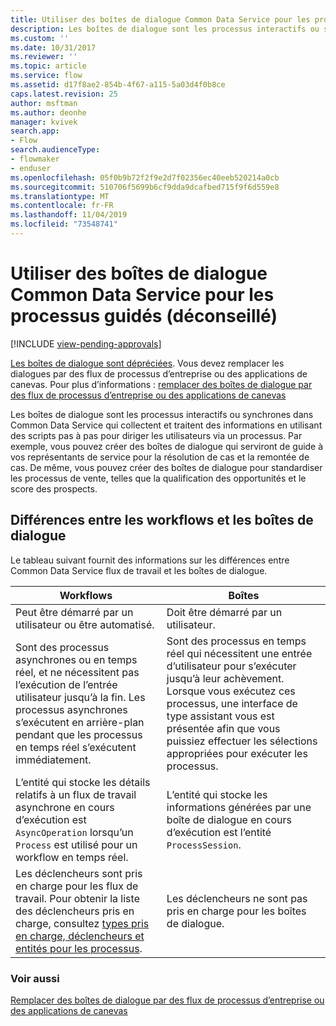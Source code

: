 ```yaml
---
title: Utiliser des boîtes de dialogue Common Data Service pour les processus guidés (déconseillé) | MicrosoftDocs
description: Les boîtes de dialogue sont les processus interactifs ou synchrones qui collectent et traitent les informations en utilisant des scripts pas à pas pour diriger les utilisateurs via un processus
ms.custom: ''
ms.date: 10/31/2017
ms.reviewer: ''
ms.topic: article
ms.service: flow
ms.assetid: d17f8ae2-854b-4f67-a115-5a03d4f0b8ce
caps.latest.revision: 25
author: msftman
ms.author: deonhe
manager: kvivek
search.app:
- Flow
search.audienceType:
- flowmaker
- enduser
ms.openlocfilehash: 05f0b9b72f2f9e2d7f02356ec40eeb520214a0cb
ms.sourcegitcommit: 510706f5699b6cf9dda9dcafbed715f9f6d559e8
ms.translationtype: MT
ms.contentlocale: fr-FR
ms.lasthandoff: 11/04/2019
ms.locfileid: "73548741"
---
```

# <a name="use-common-data-service-dialogs-for-guided-processes-deprecated"></a>Utiliser des boîtes de dialogue Common Data Service pour les processus guidés (déconseillé)
[!INCLUDE [view-pending-approvals](includes/cc-rebrand.md)]

[Les boîtes de dialogue sont dépréciées](/dynamics365/get-started/whats-new/customer-engagement/important-changes-coming#dialogs-are-deprecated). Vous devez remplacer les dialogues par des flux de processus d’entreprise ou des applications de canevas. Pour plus d’informations : [remplacer des boîtes de dialogue par des flux de processus d’entreprise ou des applications de canevas](replace-dialogs.md) 

Les boîtes de dialogue sont les processus interactifs ou synchrones dans Common Data Service qui collectent et traitent des informations en utilisant des scripts pas à pas pour diriger les utilisateurs via un processus. Par exemple, vous pouvez créer des boîtes de dialogue qui serviront de guide à vos représentants de service pour la résolution de cas et la remontée de cas. De même, vous pouvez créer des boîtes de dialogue pour standardiser les processus de vente, telles que la qualification des opportunités et le score des prospects.

## <a name="differences-between-workflows-and-dialogs"></a>Différences entre les workflows et les boîtes de dialogue

Le tableau suivant fournit des informations sur les différences entre Common Data Service flux de travail et les boîtes de dialogue.  


| Workflows     |    Boîtes      |
|---------------|--------------|
|                                                                                                  Peut être démarré par un utilisateur ou être automatisé.                                                                                                   |                                                                                          Doit être démarré par un utilisateur.                                                                                          |
|                                  Sont des processus asynchrones ou en temps réel, et ne nécessitent pas l’exécution de l’entrée utilisateur jusqu’à la fin. Les processus asynchrones s’exécutent en arrière-plan pendant que les processus en temps réel s’exécutent immédiatement.                                   | Sont des processus en temps réel qui nécessitent une entrée d’utilisateur pour s’exécuter jusqu’à leur achèvement. Lorsque vous exécutez ces processus, une interface de type assistant vous est présentée afin que vous puissiez effectuer les sélections appropriées pour exécuter les processus. |
|                                                    L’entité qui stocke les détails relatifs à un flux de travail asynchrone en cours d’exécution est `AsyncOperation` lorsqu’un `Process` est utilisé pour un workflow en temps réel.                                                     |                                                       L’entité qui stocke les informations générées par une boîte de dialogue en cours d’exécution est l’entité `ProcessSession`.                                                       |
|                  Les déclencheurs sont pris en charge pour les flux de travail. Pour obtenir la liste des déclencheurs pris en charge, consultez [types pris en charge, déclencheurs et entités pour les processus](/dynamics365/customer-engagement/developer/supported-types-triggers-entities-actions-processes).                   |                                                                                   Les déclencheurs ne sont pas pris en charge pour les boîtes de dialogue.                                                                                    |
  
### <a name="see-also"></a>Voir aussi
[Remplacer des boîtes de dialogue par des flux de processus d’entreprise ou des applications de canevas](replace-dialogs.md)
